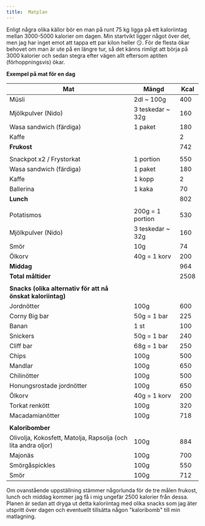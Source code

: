```yaml
---
title:  Matplan
---
```


Enligt några olika källor bör en man på runt 75 kg ligga på ett kaloriintag mellan 3000-5000 kalorier om dagen. Min startvikt ligger något över det, men jag har inget emot att tappa ett par kilon heller :smirk:. För de flesta ökar behovet om man är ute på en längre tur, så det känns rimligt att börja på 3000 kalorier och sedan stegra efter vägen allt eftersom aptiten (förhoppningsvis) ökar. 

**Exempel på mat för en dag**

| **Mat**                                                      | Mängd            | Kcal |
| ------------------------------------------------------------ | ---------------- | ---- |
| Müsli                                                        | 2dl ~ 100g       | 400  |
| Mjölkpulver (Nido)                                           | 3 teskedar ~ 32g | 160  |
| Wasa sandwich (färdiga)                                      | 1 paket          | 180  |
| Kaffe                                                        |                  | 2    |
| **Frukost**                                                  |                  | 742  |
|                                                              |                  |      |
| Snackpot x2 / Frystorkat                                     | 1 portion        | 550  |
| Wasa sandwich (färdiga)                                      | 1 paket          | 180  |
| Kaffe                                                        | 1 kopp           | 2    |
| Ballerina                                                    | 1 kaka           | 70   |
| **Lunch**                                                    |                  | 802  |
|                                                              |                  |      |
| Potatismos                                                   | 200g = 1 portion | 530  |
| Mjölkpulver (Nido)                                           | 3 teskedar ~ 32g | 160  |
| Smör                                                         | 10g              | 74   |
| Ölkorv                                                       | 40g = 1 korv     | 200  |
| **Middag**                                                   |                  | 964  |
| **Total måltider**                                           |                  | 2508 |
|                                                              |                  |      |
| **Snacks (olika alternativ för att nå önskat kaloriintag)**  |                  |      |
| Jordnötter                                                   | 100g             | 600  |
| Corny Big bar                                                | 50g = 1 bar      | 225  |
| Banan                                                        | 1 st             | 100  |
| Snickers                                                     | 50g = 1 bar      | 240  |
| Cliff bar                                                    | 68g = 1 bar      | 250  |
| Chips                                                        | 100g             | 500  |
| Mandlar                                                      | 100g             | 650  |
| Chilinötter                                                  | 100g             | 500  |
| Honungsrostade jordnötter                                    | 100g             | 650  |
| Ölkorv                                                       | 40g = 1 korv     | 200  |
| Torkat renkött                                               | 100g             | 320  |
| Macadamianötter                                              | 100g             | 718  |
|                                                              |                  |      |
| **Kaloribomber**                                             |                  |      |
| Olivolja, Kokosfett, Matolja, Rapsolja (och lita andra oljor) | 100g             | 884  |
| Majonäs                                                      | 100g             | 700  |
| Smörgåspickles                                               | 100g             | 550  |
| Smör                                                         | 100g             | 712  |

Om ovanstående uppställning stämmer någorlunda för de tre målen frukost, lunch och middag kommer jag få i mig ungefär 2500 kalorier från dessa. Planen är sedan att dryga ut detta kaloriintag med olika snacks som jag äter utspritt över dagen och eventuellt tillsätta någon "kaloribomb" till min matlagning.
